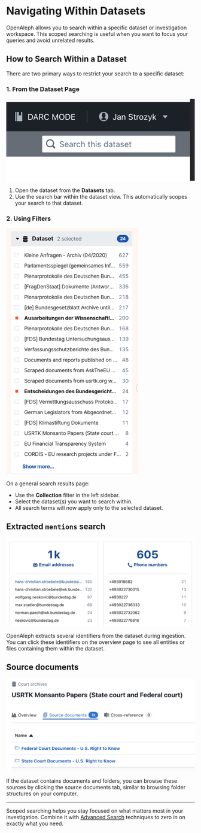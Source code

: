 # Navigating Within Datasets

OpenAleph allows you to search within a specific dataset or investigation workspace. This scoped searching is useful when you want to focus your queries and avoid unrelated results.

## How to Search Within a Dataset

There are two primary ways to restrict your search to a specific dataset:

### 1. From the Dataset Page

![Screenshot of the OpenAleph dataset overview](../../assets/images/dataset_search.png)

1. Open the dataset from the **Datasets** tab.
2. Use the search bar within the dataset view. This automatically scopes your search to that dataset.

### 2. Using Filters

![Screenshot of the OpenAleph dataset overview](../../assets/images/dataset_filter.png)

On a general search results page:

- Use the **Collection** filter in the left sidebar.
- Select the dataset(s) you want to search within.
- All search terms will now apply only to the selected dataset.

## Extracted `mentions` search

![Screenshot of the OpenAleph dataset overview](../../assets/images/mentions_search.png)

OpenAleph extracts several identifiers from the dataset during ingestion. You can click these identifiers on the overview page to see all entities or files containing them within the dataset.

## Source documents

![Screenshot of the OpenAleph dataset overview](../../assets/images/source_docs.png)

If the dataset contains documents and folders, you can browse these sources by clicking the source documents tab, similar to browsing folder structures on your computer.

---

Scoped searching helps you stay focused on what matters most in your investigation. Combine it with [Advanced Search](advanced-search.md) techniques to zero in on exactly what you need.
